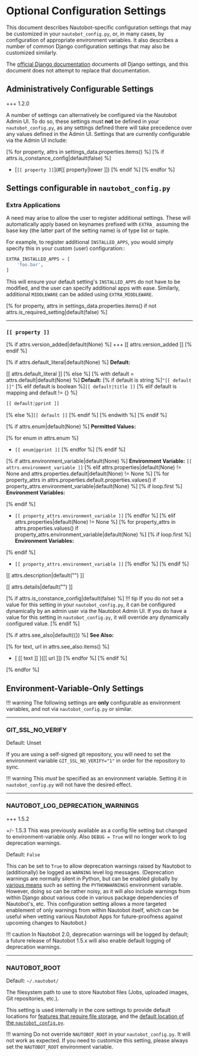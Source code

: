 # Optional Configuration Settings

This document describes Nautobot-specific configuration settings that may be customized in your `nautobot_config.py`, or, in many cases, by configuration of appropriate environment variables. It also describes a number of common Django configuration settings that may also be customized similarly.

The [official Django documentation](https://docs.djangoproject.com/en/stable/ref/settings/) documents _all_ Django settings, and this document does not attempt to replace that documentation.

## Administratively Configurable Settings

+++ 1.2.0

A number of settings can alternatively be configured via the Nautobot Admin UI. To do so, these settings must **not** be defined in your `nautobot_config.py`, as any settings defined there will take precedence over any values defined in the Admin UI. Settings that are currently configurable via the Admin UI include:

[% for property, attrs in settings_data.properties.items() %]
[% if attrs.is_constance_config|default(false) %]
* [`[[ property ]]`](#[[ property|lower ]])
[% endif %]
[% endfor %]

## Settings configurable in `nautobot_config.py`

### Extra Applications

A need may arise to allow the user to register additional settings. These will automatically apply
based on keynames prefixed with `EXTRA_` assuming the base key (the latter part of the setting name) is
of type list or tuple.

For example, to register additional `INSTALLED_APPS`, you would simply specify this in your custom
(user) configuration::

```python
EXTRA_INSTALLED_APPS = [
    'foo.bar',
]
```

This will ensure your default setting's `INSTALLED_APPS` do not have to be modified, and the user
can specify additional apps with ease.  Similarly, additional `MIDDLEWARE` can be added using `EXTRA_MIDDLEWARE`.

[% for property, attrs in settings_data.properties.items() if not attrs.is_required_setting|default(false) %]

---

### `[[ property ]]`

[% if attrs.version_added|default(None) %]
+++ [[ attrs.version_added ]]
[% endif %]

[% if attrs.default_literal|default(None) %]
**Default:**

[[ attrs.default_literal ]]
[% else %]
[% with default = attrs.default|default(None) %]
**Default:**
[% if default is string %]`"[[ default ]]"`
[% elif default is boolean %]`[[ default|title ]]`
[% elif default is mapping and default != {} %]

```python
[[ default|pprint ]]
```

[% else %]`[[ default ]]`
[% endif %]
[% endwith %]
[% endif %]

[% if attrs.enum|default(None) %]
**Permitted Values:**

[% for enum in attrs.enum %]
* `[[ enum|pprint ]]`
[% endfor %]
[% endif %]

[% if attrs.environment_variable|default(None) %]
**Environment Variable:** `[[ attrs.environment_variable ]]`
[% elif attrs.properties|default(None) != None and attrs.properties.default|default(None) != None %]
[% for property_attrs in attrs.properties.default.properties.values() if property_attrs.environment_variable|default(None) %]
[% if loop.first %]
**Environment Variables:**

[% endif %]
* `[[ property_attrs.environment_variable ]]`
[% endfor %]
[% elif attrs.properties|default(None) != None %]
[% for property_attrs in attrs.properties.values() if property_attrs.environment_variable|default(None) %]
[% if loop.first %]
**Environment Variables:**

[% endif %]
* `[[ property_attrs.environment_variable ]]`
[% endfor %]
[% endif %]

[[ attrs.description|default("") ]]

[[ attrs.details|default("") ]]

[% if attrs.is_constance_config|default(false) %]
!!! tip
    If you do not set a value for this setting in your `nautobot_config.py`, it can be configured dynamically by an admin user via the Nautobot Admin UI. If you do have a value for this setting in `nautobot_config.py`, it will override any dynamically configured value.
[% endif %]

[% if attrs.see_also|default({}) %]
**See Also:**

[% for text, url in attrs.see_also.items() %]
* [ [[ text ]] ]([[ url ]])
[% endfor %]
[% endif %]

[% endfor %]

## Environment-Variable-Only Settings

!!! warning
    The following settings are **only** configurable as environment variables, and not via `nautobot_config.py` or similar.

---

### GIT_SSL_NO_VERIFY

Default: Unset

If you are using a self-signed git repository, you will need to set the environment variable `GIT_SSL_NO_VERIFY="1"`
in order for the repository to sync.

!!! warning
    This _must_ be specified as an environment variable. Setting it in `nautobot_config.py` will not have the desired effect.

---

### NAUTOBOT_LOG_DEPRECATION_WARNINGS

+++ 1.5.2

+/- 1.5.3
    This was previously available as a config file setting but changed to environment-variable only. Also `DEBUG = True` will no longer work to log deprecation warnings.

Default: `False`

This can be set to `True` to allow deprecation warnings raised by Nautobot to (additionally) be logged as `WARNING` level log messages. (Deprecation warnings are normally silent in Python, but can be enabled globally by [various means](https://docs.python.org/3/library/warnings.html) such as setting the `PYTHONWARNINGS` environment variable. However, doing so can be rather noisy, as it will also include warnings from within Django about various code in various package dependencies of Nautobot's, etc. This configuration setting allows a more targeted enablement of only warnings from within Nautobot itself, which can be useful when vetting various Nautobot Apps for future-proofness against upcoming changes to Nautobot.)

!!! caution
    In Nautobot 2.0, deprecation warnings will be logged by default; a future release of Nautobot 1.5.x will also enable default logging of deprecation warnings.

---

### NAUTOBOT_ROOT

Default: `~/.nautobot/`

The filesystem path to use to store Nautobot files (Jobs, uploaded images, Git repositories, etc.).

This setting is used internally in the core settings to provide default locations for [features that require file storage](index.md#file-storage), and the [default location of the `nautobot_config.py`](index.md#specifying-your-configuration).

!!! warning
    Do not override `NAUTOBOT_ROOT` in your `nautobot_config.py`. It will not work as expected. If you need to customize this setting, please always set the `NAUTOBOT_ROOT` environment variable.
